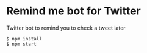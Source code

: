 # Remind me bot for Twitter

Twitter bot to remind you to check a tweet later

```
$ npm install
$ npm start
```

